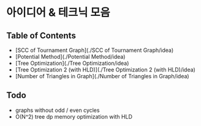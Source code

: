 # 아이디어 & 테크닉 모음

## Table of Contents

- [SCC of Tournament Graph](./SCC of Tournament Graph/idea)
- [Potential Method](./Potential Method/idea)
- [Tree Optimization](./Tree Optimization/idea)
- [Tree Optimization 2 (with HLD)](./Tree Optimization 2 (with HLD)/idea)
- [Number of Triangles in Graph](./Number of Triangles in Graph/idea)

## Todo

- graphs without odd / even cycles
- O(N^2) tree dp memory optimization with HLD